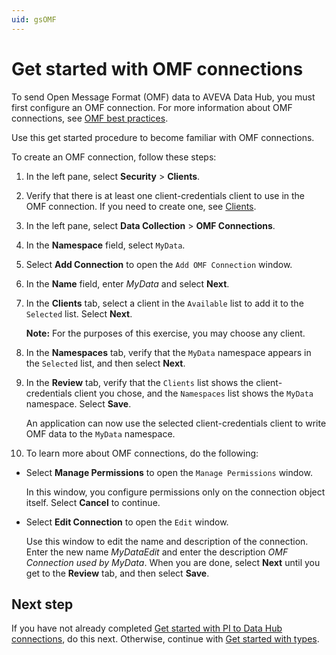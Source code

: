 ```yaml
---
uid: gsOMF
---
```


# Get started with OMF connections

To send Open Message Format (OMF) data to AVEVA Data Hub, you must first configure an OMF connection. For more information about OMF connections, see [OMF best practices](xref:bpOMFConnection).

Use this get started procedure to become familiar with OMF connections.

To create an OMF connection, follow these steps:

1. In the left pane, select **Security** > **Clients**.

1. Verify that there is at least one client-credentials client to use in the OMF connection. If you need to create one, see [Clients](xref:ccClients).

1. In the left pane, select **Data Collection** > **OMF Connections**.

1. In the **Namespace** field, select `MyData`.

1. Select **Add Connection** to open the `Add OMF Connection` window.

1. In the **Name** field, enter *MyData* and select **Next**.

1. In the **Clients** tab, select a client in the `Available` list to add it to the `Selected` list. Select **Next**.

    **Note:** For the purposes of this exercise, you may choose any client.

1. In the **Namespaces** tab, verify that the `MyData` namespace appears in the `Selected` list, and then select **Next**.

1. In the **Review** tab, verify that the `Clients` list shows the client-credentials client you chose, and the `Namespaces` list shows the `MyData` namespace. Select **Save**.

    An application can now use the selected client-credentials client to write OMF data to the `MyData` namespace.

1. To learn more about OMF connections, do the following:

  - Select **Manage Permissions** to open the `Manage Permissions` window.

     In this window, you configure permissions only on the connection object itself. Select **Cancel** to continue.

  - Select **Edit Connection** to open the `Edit` window.

     Use this window to edit the name and description of the connection. Enter the new name *MyDataEdit* and enter the description *OMF Connection used by MyData*. When you are done, select **Next** until you get to the **Review** tab, and then select **Save**.

## Next step

If you have not already completed [Get started with PI to Data Hub connections](xref:gsPItoOCS), do this next. Otherwise, continue with [Get started with types](xref:gsTypes).

